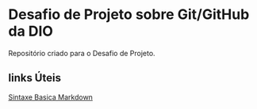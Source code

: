 # Desafio de Projeto sobre Git/GitHub da DIO
Repositório criado para o Desafio de Projeto.
## links Úteis
[Sintaxe Basica Markdown](https://www.markdownguide.org/basic-syntax/)

